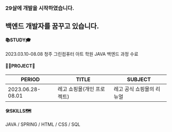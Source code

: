 ### 29살에 개발을 시작하였습니다.
백엔드 개발자를 꿈꾸고 있습니다.
---

#### 📚STUDY🎓
2023.03.10-08.08 청주 그린컴퓨터 아트 학원 JAVA 백엔드 과정 수료

#### 👷🏻PROJECT🚧
|PERIOD|TITLE|SUBJECT|
|-----|-----|-----|
|2023.06.28-08.01|레고 쇼핑몰(개인 프로젝트)|레고 공식 쇼핑몰의 리뉴얼|

#### 🛠SKILLS🗺️
JAVA / SPRING / HTML / CSS / SQL

